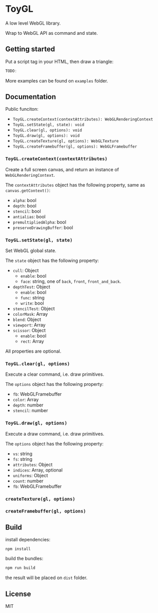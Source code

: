 # ToyGL

A low level WebGL library.

Wrap to WebGL API as command and state.

## Getting started

Put a script tag in your HTML, then draw a triangle:

```js
TODO:
```

More examples can be found on `examples` folder.


## Documentation

Public funciton:

- `ToyGL.createContext(contextAttributes): WebGLRenderingContext`
- `ToyGL.setState(gl, state): void`
- `ToyGL.clear(gl, options): void`
- `ToyGL.draw(gl, options): void`
- `ToyGL.createTexture(gl, options): WebGLTexture`
- `ToyGL.createFramebuffer(gl, options): WebGLFramebuffer`

### `ToyGL.createContext(contextAttributes)`

Create a full screen canvas, and return an instance of `WebGLRenderingContext`.

The `contextAttributes` object has the following property, same as `canvas.getContext()`:

- `alpha`: bool
- `depth`: bool
- `stencil`: bool
- `antialias`: bool
- `premultipliedAlpha`: bool
- `preserveDrawingBuffer`: bool

### `ToyGL.setState(gl, state)`

Set WebGL global state.

The `state` object has the following property:
- `cull`: Object
  - `enable`: bool
  - `face`: string, one of `back`, `front`, `front_and_back`.
- `depthTest`: Object
  - `enable`: bool
  - `func`: string
  - `write`: bool
- `stencilTest`: Object
- `colorMask`: Array
- `blend`: Object
- `viewport`: Array
- `scissor`: Object
  - `enable`: bool
  - `rect`: Array

All properties are optional.

### `ToyGL.clear(gl, options)`

Execute a clear command, i.e. draw primitives.

The `options` object has the following property:

- `fb`: WebGLFramebuffer
- `color`: Array
- `depth`: number
- `stencil`: number

### `ToyGL.draw(gl, options)`

Execute a draw command, i.e. draw primitives.

The `options` object has the following property:

- `vs`: string
- `fs`: string
- `attributes`: Object
- `indices`: Array, optional
- `uniforms`: Object
- `count`: number
- `fb`: WebGLFramebuffer

### `createTexture(gl, options)`

### `createFramebuffer(gl, options)`

## Build

install dependencies:

```shell
npm install
```

build the bundles:

```bash
npm run build
```

the result will be placed on `dist` folder.

## License

MIT